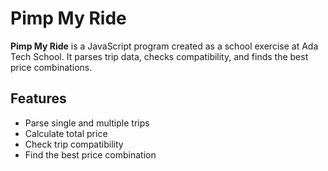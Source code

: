 # Pimp My Ride

**Pimp My Ride** is a JavaScript program created as a school exercise at Ada Tech School. It parses trip data, checks compatibility, and finds the best price combinations.

## Features

- Parse single and multiple trips
- Calculate total price
- Check trip compatibility
- Find the best price combination


